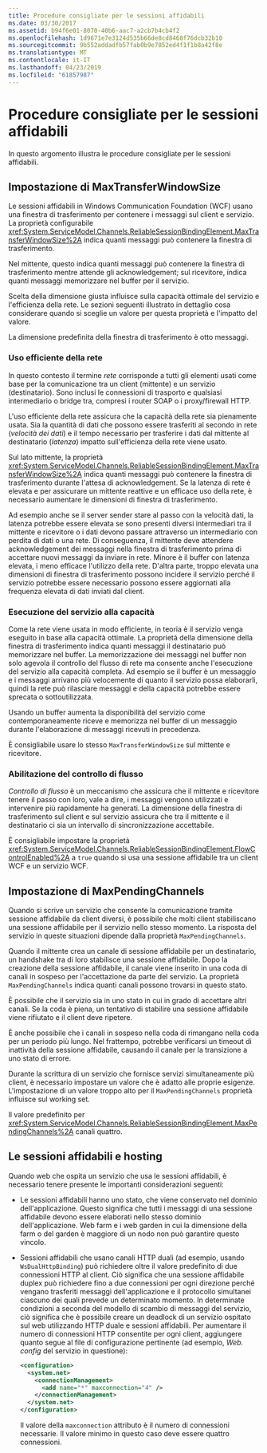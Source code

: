 ```yaml
---
title: Procedure consigliate per le sessioni affidabili
ms.date: 03/30/2017
ms.assetid: b94f6e01-8070-40b6-aac7-a2cb7b4cb4f2
ms.openlocfilehash: 1d9671e7e3124d535b66de8cd8468f76dcb32b10
ms.sourcegitcommit: 9b552addadfb57fab0b9e7852ed4f1f1b8a42f8e
ms.translationtype: MT
ms.contentlocale: it-IT
ms.lasthandoff: 04/23/2019
ms.locfileid: "61857987"
---
```

# <a name="best-practices-for-reliable-sessions"></a>Procedure consigliate per le sessioni affidabili

In questo argomento illustra le procedure consigliate per le sessioni affidabili.

## <a name="setting-maxtransferwindowsize"></a>Impostazione di MaxTransferWindowSize

Le sessioni affidabili in Windows Communication Foundation (WCF) usano una finestra di trasferimento per contenere i messaggi sul client e servizio. La proprietà configurabile <xref:System.ServiceModel.Channels.ReliableSessionBindingElement.MaxTransferWindowSize%2A> indica quanti messaggi può contenere la finestra di trasferimento.

Nel mittente, questo indica quanti messaggi può contenere la finestra di trasferimento mentre attende gli acknowledgement; sul ricevitore, indica quanti messaggi memorizzare nel buffer per il servizio.

Scelta della dimensione giusta influisce sulla capacità ottimale del servizio e l'efficienza della rete. Le sezioni seguenti illustrato in dettaglio cosa considerare quando si sceglie un valore per questa proprietà e l'impatto del valore.

La dimensione predefinita della finestra di trasferimento è otto messaggi.

### <a name="efficient-use-of-the-network"></a>Uso efficiente della rete

In questo contesto il termine *rete* corrisponde a tutti gli elementi usati come base per la comunicazione tra un client (mittente) e un servizio (destinatario). Sono inclusi le connessioni di trasporto e qualsiasi intermediario o bridge tra, compresi i router SOAP o i proxy/firewall HTTP.

L'uso efficiente della rete assicura che la capacità della rete sia pienamente usata. Sia la quantità di dati che possono essere trasferiti al secondo in rete (*velocità dei dati*) e il tempo necessario per trasferire i dati dal mittente al destinatario (*latenza*) impatto sull'efficienza della rete viene usato.

Sul lato mittente, la proprietà <xref:System.ServiceModel.Channels.ReliableSessionBindingElement.MaxTransferWindowSize%2A> indica quanti messaggi può contenere la finestra di trasferimento durante l'attesa di acknowledgement. Se la latenza di rete è elevata e per assicurare un mittente reattive e un efficace uso della rete, è necessario aumentare le dimensioni di finestra di trasferimento.

Ad esempio anche se il server sender stare al passo con la velocità dati, la latenza potrebbe essere elevata se sono presenti diversi intermediari tra il mittente e ricevitore o i dati devono passare attraverso un intermediario con perdita di dati o una rete. Di conseguenza, il mittente deve attendere acknowledgement dei messaggi nella finestra di trasferimento prima di accettare nuovi messaggi da inviare in rete. Minore è il buffer con latenza elevata, i meno efficace l'utilizzo della rete. D'altra parte, troppo elevata una dimensioni di finestra di trasferimento possono incidere il servizio perché il servizio potrebbe essere necessario possono essere aggiornati alla frequenza elevata di dati inviati dal client.

### <a name="running-the-service-to-capacity"></a>Esecuzione del servizio alla capacità

Come la rete viene usata in modo efficiente, in teoria è il servizio venga eseguito in base alla capacità ottimale. La proprietà della dimensione della finestra di trasferimento indica quanti messaggi il destinatario può memorizzare nel buffer. La memorizzazione dei messaggi nel buffer non solo agevola il controllo del flusso di rete ma consente anche l'esecuzione del servizio alla capacità completa. Ad esempio se il buffer è un messaggio e i messaggi arrivano più velocemente di quanto il servizio possa elaborarli, quindi la rete può rilasciare messaggi e della capacità potrebbe essere sprecata o sottoutilizzata.

Usando un buffer aumenta la disponibilità del servizio come contemporaneamente riceve e memorizza nel buffer di un messaggio durante l'elaborazione di messaggi ricevuti in precedenza.

È consigliabile usare lo stesso `MaxTransferWindowSize` sul mittente e ricevitore.

### <a name="enabling-flow-control"></a>Abilitazione del controllo di flusso

*Controllo di flusso* è un meccanismo che assicura che il mittente e ricevitore tenere il passo con loro, vale a dire, i messaggi vengono utilizzati e intervenire più rapidamente ha generati. La dimensione della finestra di trasferimento sul client e sul servizio assicura che tra il mittente e il destinatario ci sia un intervallo di sincronizzazione accettabile.

È consigliabile impostare la proprietà <xref:System.ServiceModel.Channels.ReliableSessionBindingElement.FlowControlEnabled%2A> a `true` quando si usa una sessione affidabile tra un client WCF e un servizio WCF.

## <a name="setting-maxpendingchannels"></a>Impostazione di MaxPendingChannels

Quando si scrive un servizio che consente la comunicazione tramite sessione affidabile da client diversi, è possibile che molti client stabiliscano una sessione affidabile per il servizio nello stesso momento. La risposta del servizio in queste situazioni dipende dalla proprietà `MaxPendingChannels`.

Quando il mittente crea un canale di sessione affidabile per un destinatario, un handshake tra di loro stabilisce una sessione affidabile. Dopo la creazione della sessione affidabile, il canale viene inserito in una coda di canali in sospeso per l'accettazione da parte del servizio. La proprietà `MaxPendingChannels` indica quanti canali possono trovarsi in questo stato.

È possibile che il servizio sia in uno stato in cui in grado di accettare altri canali. Se la coda è piena, un tentativo di stabilire una sessione affidabile viene rifiutato e il client deve ripetere.

È anche possibile che i canali in sospeso nella coda di rimangano nella coda per un periodo più lungo. Nel frattempo, potrebbe verificarsi un timeout di inattività della sessione affidabile, causando il canale per la transizione a uno stato di errore.

Durante la scrittura di un servizio che fornisce servizi simultaneamente più client, è necessario impostare un valore che è adatto alle proprie esigenze. L'impostazione di un valore troppo alto per il `MaxPendingChannels` proprietà influisce sul working set.

Il valore predefinito per <xref:System.ServiceModel.Channels.ReliableSessionBindingElement.MaxPendingChannels%2A> canali quattro.

## <a name="reliable-sessions-and-hosting"></a>Le sessioni affidabili e hosting

Quando web che ospita un servizio che usa le sessioni affidabili, è necessario tenere presente le importanti considerazioni seguenti:

- Le sessioni affidabili hanno uno stato, che viene conservato nel dominio dell'applicazione. Questo significa che tutti i messaggi di una sessione affidabile devono essere elaborati nello stesso dominio dell'applicazione. Web farm e i web garden in cui la dimensione della farm o del garden è maggiore di un nodo non può garantire questo vincolo.

- Sessioni affidabili che usano canali HTTP duali (ad esempio, usando `WsDualHttpBinding`) può richiedere oltre il valore predefinito di due connessioni HTTP al client. Ciò significa che una sessione affidabile duplex può richiedere fino a due connessioni per ogni direzione perché vengano trasferiti messaggi dell'applicazione e il protocollo simultanei ciascuno dei quali prevede un determinato momento. In determinate condizioni a seconda del modello di scambio di messaggi del servizio, ciò significa che è possibile creare un deadlock di un servizio ospitato sul web utilizzando HTTP duale e sessioni affidabili. Per aumentare il numero di connessioni HTTP consentite per ogni client, aggiungere quanto segue al file di configurazione pertinente (ad esempio, *Web. config* del servizio in questione):

  ```xml
  <configuration>
    <system.net>
      <connectionManagement>
        <add name="*" maxconnection="4" />
      </connectionManagement>
    </system.net>
  </configuration>
  ```

  Il valore della `maxconnection` attributo è il numero di connessioni necessarie. Il valore minimo in questo caso deve essere quattro connessioni.
